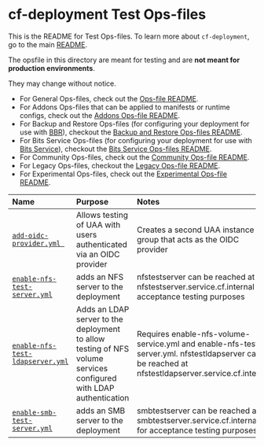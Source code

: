 # cf-deployment Test Ops-files

This is the README for Test Ops-files. To learn more about `cf-deployment`, go to the main [README](../../README.md). 

The opsfile in this directory are meant for testing and are **not meant for production environments**.

They may change without notice.

- For General Ops-files, check out the [Ops-file README](../README.md).
- For Addons Ops-files that can be applied to manifests or runtime configs, check out the [Addons Ops-file README](../addons/README.md).
- For Backup and Restore Ops-files (for configuring your deployment for use with [BBR](https://github.com/cloudfoundry-incubator/bosh-backup-and-restore)), checkout the [Backup and Restore Ops-files README](../backup-and-restore/README.md).
- For Bits Service Ops-files (for configuring your deployment for use with [Bits Service](https://github.com/cloudfoundry-incubator/bits-service)), checkout the [Bits Service Ops-files README](../bits-service/README.md).
- For Community Ops-files, check out the [Community Ops-file README](../community/README.md).
- For Legacy Ops-files, checkout the [Legacy Ops-file README](../legacy/README.md).
- For Experimental Ops-files, check out the [Experimental Ops-file README](../experimental/README.md).

| Name | Purpose | Notes |
|:---  |:---     |:---   |
| [`add-oidc-provider.yml `](add-oidc-provider.yml) | Allows testing of UAA with users authenticated via an OIDC provider | Creates a second UAA instance group that acts as the OIDC provider |
| [`enable-nfs-test-server.yml`](enable-nfs-test-server.yml) | adds an NFS server to the deployment | nfstestserver can be reached at nfstestserver.service.cf.internal for acceptance testing purposes |
| [`enable-nfs-test-ldapserver.yml`](enable-nfs-test-ldapserver.yml) | Adds an LDAP server to the deployment to allow testing of NFS volume services configured with LDAP authentication | Requires enable-nfs-volume-service.yml and enable-nfs-test-server.yml. nfstestldapserver can be reached at nfstestldapserver.service.cf.internal |
| [`enable-smb-test-server.yml`](enable-smb-test-server.yml) | adds an SMB server to the deployment | smbtestserver can be reached at smbtestserver.service.cf.internal for acceptance testing purposes |

